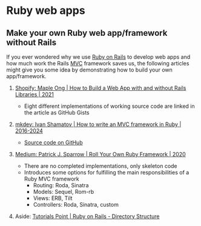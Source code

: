 # Ruby web apps

## Make your own Ruby web app/framework without Rails

If you ever wondered why we use [Ruby on Rails](https://rubyonrails.org/)
to develop web apps and how much work the Rails
[MVC](https://www.geeksforgeeks.org/mvc-design-pattern/)
framework saves us, the following articles might give you some
idea by demonstrating how to build your own app/framework.

1. [Shopify: Maple Ong | How to Build a Web App with and without Rails Libraries | 2021](https://shopify.engineering/building-web-app-ruby-rails)
   - Eight different implementations of working source code are linked in the article as GitHub Gists

1. [mkdev: Ivan Shamatov | How to write an MVC framework in Ruby | 2016-2024](https://mkdev.me/posts/how-to-write-an-mvc-framework-in-ruby)
   - [Source code on GitHub](https://github.com/IvanShamatov/rails-like-app)

1. [Medium: Patrick J. Sparrow | Roll Your Own Ruby Framework | 2020](https://medium.com/broadlume-product/roll-your-own-ruby-framework-f3bd0a460de1)
   - There are no completed implementations, only skeleton code
   - Introduces some options for fulfilling the main responsibilities of a Ruby MVC framework
     * Routing: Roda, Sinatra
     * Models: Sequel, Rom-rb
     * Views: ERB, Tilt
     * Controllers: Roda, Sinatra, custom

1. Aside: [Tutorials Point | Ruby on Rails - Directory Structure](https://www.tutorialspoint.com/ruby-on-rails/rails-directory-structure.htm)

